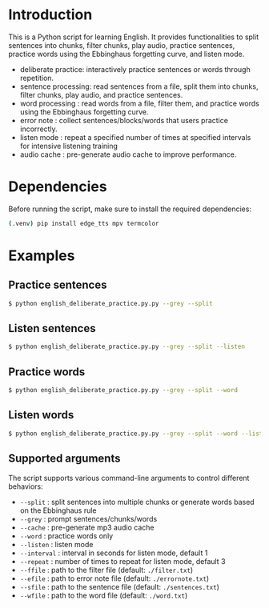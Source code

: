 # Introduction

This is a Python script for learning English. It provides functionalities to
split sentences into chunks, filter chunks, play audio, practice sentences,
practice words using the Ebbinghaus forgetting curve, and listen mode.

- deliberate practice: interactively practice sentences or words through repetition.
- sentence processing: read sentences from a file, split them into chunks,
                       filter chunks, play audio, and practice sentences.
- word processing    : read words from a file, filter them, and practice words
                       using the Ebbinghaus forgetting curve.
- error note         : collect sentences/blocks/words that users practice incorrectly.
- listen mode        : repeat a specified number of times at specified intervals
                       for intensive listening training
- audio cache        : pre-generate audio cache to improve performance.

# Dependencies

Before running the script, make sure to install the required dependencies:

```bash
(.venv) pip install edge_tts mpv termcolor
```

# Examples

## Practice sentences

```bash
$ python english_deliberate_practice.py.py --grey --split
```

## Listen sentences

```bash
$ python english_deliberate_practice.py.py --grey --split --listen
```

## Practice words

```bash
$ python english_deliberate_practice.py.py --grey --split --word
```

## Listen words

```bash
$ python english_deliberate_practice.py.py --grey --split --word --listen
```

## Supported arguments

The script supports various command-line arguments to control different behaviors:

- `--split`     : split sentences into multiple chunks or generate words based
                  on the Ebbinghaus rule
- `--grey`      : prompt sentences/chunks/words
- `--cache`     : pre-generate mp3 audio cache
- `--word`      : practice words only
- `--listen`    : listen mode
- `--interval`  : interval in seconds for listen mode, default 1
- `--repeat`    : number of times to repeat for listen mode, default 3
- `--ffile`     : path to the filter file (default: `./filter.txt`)
- `--efile`     : path to error note file (default: `./errornote.txt`)
- `--sfile`     : path to the sentence file (default: `./sentences.txt`)
- `--wfile`     : path to the word file (default: `./word.txt`)
